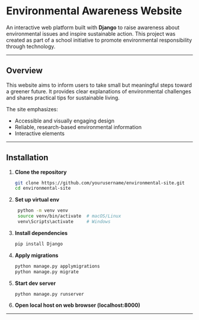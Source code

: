 # Environmental Awareness Website

An interactive web platform built with **Django** to raise awareness about environmental issues and inspire sustainable action. This project was created as part of a school initiative to promote environmental responsibility through technology.

---

## Overview

This website aims to inform users to take small but meaningful steps toward a greener future. It provides clear explanations of environmental challenges and shares practical tips for sustainable living.

The site emphasizes:
- Accessible and visually engaging design  
- Reliable, research-based environmental information  
- Interactive elements

---

## Installation

1. **Clone the repository**
   ```bash
   git clone https://github.com/yourusername/environmental-site.git
   cd environmental-site
2. **Set up virtual env**
   ```bash
    python -m venv venv
    source venv/bin/activate  # macOS/Linux
    venv\Scripts\activate     # Windows
3. **Install dependencies**
   ```bash
   pip install Django
4. **Apply migrations**
    ```bash
    python manage.py applymigrations
    python manage.py migrate
5. **Start dev server**
    ```bash
    python manage.py runserver
6. **Open local host on web browser (localhost:8000)**
  
---
